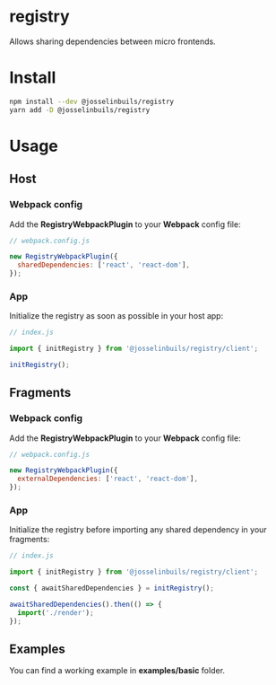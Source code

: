 # registry

Allows sharing dependencies between micro frontends.

# Install

```bash
npm install --dev @josselinbuils/registry
yarn add -D @josselinbuils/registry
```

# Usage

## Host

### Webpack config

Add the **RegistryWebpackPlugin** to your **Webpack** config file:

```javascript
// webpack.config.js

new RegistryWebpackPlugin({
  sharedDependencies: ['react', 'react-dom'],
});
```

### App

Initialize the registry as soon as possible in your host app:

```javascript
// index.js

import { initRegistry } from '@josselinbuils/registry/client';

initRegistry();
```

## Fragments

### Webpack config

Add the **RegistryWebpackPlugin** to your **Webpack** config file:

```javascript
// webpack.config.js

new RegistryWebpackPlugin({
  externalDependencies: ['react', 'react-dom'],
});
```

### App

Initialize the registry before importing any shared dependency in your fragments:

```javascript
// index.js

import { initRegistry } from '@josselinbuils/registry/client';

const { awaitSharedDependencies } = initRegistry();

awaitSharedDependencies().then(() => {
  import('./render');
});
```

## Examples

You can find a working example in **examples/basic** folder.
